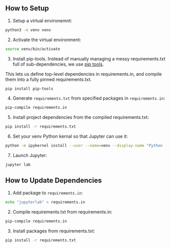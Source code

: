 ## How to Setup

1. Setup a virtual environemnt:

```bash
python3 -m venv venv
```

2. Activate the virtual environment:
```bash
source venv/bin/activate
```

3. Install pip-tools. Instead of manually managing a messy requirements.txt full of sub-dependencies, we use [pip tools](https://github.com/jazzband/pip-tools).

This lets us define top-level dependencies in requirements.in, and compile them into a fully pinned requirements.txt.

```bash
pip install pip-tools
```

4. Generate `requirements.txt` from specified packages in `requirements.in`:

```bash
pip-compile requirements.in
```

5. Install project dependencies from the compiled requirements.txt:

```bash
pip install -r requirements.txt
```

6. Set your venv Python kernal so that Jupyter can use it:

```bash
python -m ipykernel install --user --name=venv --display-name "Python (venv)"
```

7. Launch Jupyter:

```bash
jupyter lab
```

## How to Update Dependencies

1. Add package to `requirements.in`:

```bash
echo "jupyterlab" > requirements.in
```

2. Compile requirements.txt from requirements.in:

```bash
pip-compile requirements.in
```

3. Install packages from requirements.txt:

```bash
pip install -r requirements.txt
```
